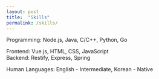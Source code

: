```yaml
---
layout: post
title:  "Skills"
permalink: /skills/
---
```

Programming: Node.js, Java, C/C++, Python, Go <br />

Frontend: Vue.js, HTML, CSS, JavaScript <br />
Backend: Restify, Express, Spring <br />

Human Languages: English - Intermediate, Korean - Native <br />
